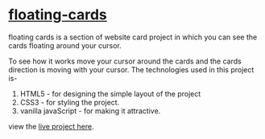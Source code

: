 # [floating-cards](https://vishalps2606.github.io/floating-cards/)

floating cards is a section of website card project in which you can see the cards floating around your cursor.

To see how it works move your cursor around the cards and the cards direction is moving with your cursor.
The technologies used in this project is-
1. HTML5 - for designing the simple layout of the project
2. CSS3 - for styling the project.
3. vanilla javaScript - for making it attractive.

view the [live project here](https://vishalps2606.github.io/floating-cards/).
